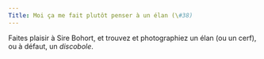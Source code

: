 ```yaml
---
Title: Moi ça me fait plutôt penser à un élan (\#38)
---
```


Faites plaisir à Sire Bohort, et trouvez et photographiez un élan (ou un cerf), ou à défaut, un *discobole*.
